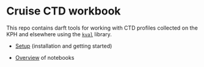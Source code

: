 # Cruise CTD workbook 

This repo contains darft tools for working with CTD profiles collected on the KPH and elsewhere using the [`kval`](https://github.com/NPIOcean/kval) library.

- [Setup](./docs/SETUP.md) (installation and getting started)

- [Overview](./docs/OVERVIEW.md) of notebooks
